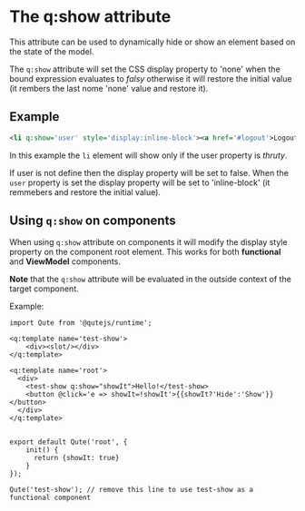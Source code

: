 # The q:show attribute

This attribute can be used to dynamically hide or show an element based on the state of the model.

The `q:show` attribute will set the CSS display property to 'none' when the bound expression evaluates to *falsy* otherwise it will restore the initial value (it rembers the last nome 'none' value and restore it).

## Example

```xml
<li q:show='user' style='display:inline-block'><a href='#logout'>Logout</a></li>

```

In this example the `li` element will show only if the user property is *thruty*.

If user is not define then the display property will be set to false. When the `user` property is set the display property will be set to 'inline-block' (it remmebers and restore the initial value).


## Using `q:show` on components

When using `q:show` attribute on components it will modify the display style property on the component root element. This works for both **functional** and **ViewModel** components.

**Note** that the `q:show` attribute will be evaluated in the outside context of the target component.

Example:

```jsq
import Qute from '@qutejs/runtime';

<q:template name='test-show'>
    <div><slot/></div>
</q:template>

<q:template name='root'>
  <div>
    <test-show q:show="showIt">Hello!</test-show>
    <button @click='e => showIt=!showIt'>{{showIt?'Hide':'Show'}}</button>
  </div>
</q:template>


export default Qute('root', {
    init() {
      return {showIt: true}
    }
});

Qute('test-show'); // remove this line to use test-show as a functional component
```
